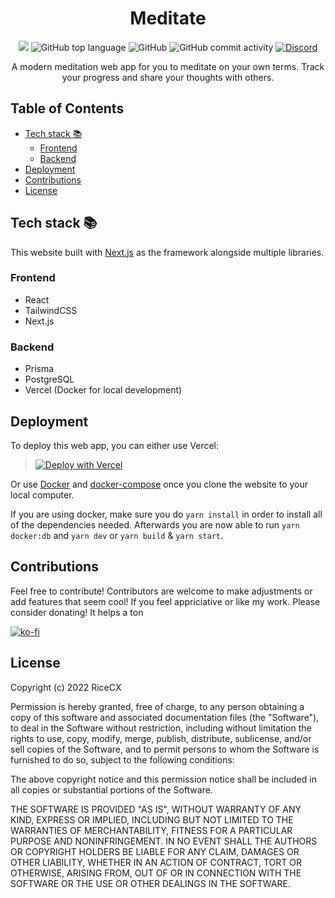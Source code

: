 <h1 align=center>Meditate</h1>
<p align=center>
  <img src="https://img.shields.io/github/checks-status/RiceCX/Meditate/master?style=for-the-badge" />
  <img alt="GitHub top language" src="https://img.shields.io/github/languages/top/RiceCX/Meditate?style=for-the-badge">
  <img alt="GitHub" src="https://img.shields.io/github/license/RiceCX/Meditate?style=for-the-badge">
  <img alt="GitHub commit activity" src="https://img.shields.io/github/commit-activity/m/RiceCX/Meditate?style=for-the-badge">
  <a href="https://discord.gg/qvKEPrgTEt">
    <img alt="Discord" src="https://img.shields.io/discord/876733036471914536?color=%2313CDD1&style=for-the-badge">
  </a>
</p>
<p align=center>A modern meditation web app for you to meditate on your own terms. Track your progress and share your thoughts with others. </p>

## Table of Contents

- [Tech stack 📚](#tech-stack---)
  - [Frontend](#frontend)
  - [Backend](#backend)
- [Deployment](#deployment)
- [Contributions](#contributions)
- [License](#license)

## Tech stack 📚

This website built with [Next.js]() as the framework alongside multiple libraries.

### Frontend

- React
- TailwindCSS
- Next.js

### Backend

- Prisma
- PostgreSQL
- Vercel (Docker for local development)

## Deployment

To deploy this web app, you can either use Vercel:

> [![Deploy with Vercel](https://vercel.com/button)](https://vercel.com/new/clone?repository-url=https%3A%2F%2Fgithub.com%2FRiceCX%2FMeditate&env=POSTGRES_USER,POSTGRES_PASSWORD,POSTGRES_DB,DB_HOST,DB_PORT,DB_SCHEMA&envDescription=Postgres%20authentication)

Or use [Docker]() and [docker-compose]() once you clone the website to your local computer.

If you are using docker, make sure you do `yarn install` in order to install all of the dependencies needed.
Afterwards you are now able to run `yarn docker:db` and `yarn dev` or `yarn build` & `yarn start`.

## Contributions

Feel free to contribute! Contributors are welcome to make adjustments or add features that seem cool! If you feel appriciative or like my work. Please consider donating! It helps a ton

[![ko-fi](https://ko-fi.com/img/githubbutton_sm.svg)](https://ko-fi.com/M4M026ALH)

## License

Copyright (c) 2022 RiceCX

Permission is hereby granted, free of charge, to any person obtaining a copy
of this software and associated documentation files (the "Software"), to deal
in the Software without restriction, including without limitation the rights
to use, copy, modify, merge, publish, distribute, sublicense, and/or sell
copies of the Software, and to permit persons to whom the Software is
furnished to do so, subject to the following conditions:

The above copyright notice and this permission notice shall be included in all
copies or substantial portions of the Software.

THE SOFTWARE IS PROVIDED "AS IS", WITHOUT WARRANTY OF ANY KIND, EXPRESS OR
IMPLIED, INCLUDING BUT NOT LIMITED TO THE WARRANTIES OF MERCHANTABILITY,
FITNESS FOR A PARTICULAR PURPOSE AND NONINFRINGEMENT. IN NO EVENT SHALL THE
AUTHORS OR COPYRIGHT HOLDERS BE LIABLE FOR ANY CLAIM, DAMAGES OR OTHER
LIABILITY, WHETHER IN AN ACTION OF CONTRACT, TORT OR OTHERWISE, ARISING FROM,
OUT OF OR IN CONNECTION WITH THE SOFTWARE OR THE USE OR OTHER DEALINGS IN THE
SOFTWARE.
